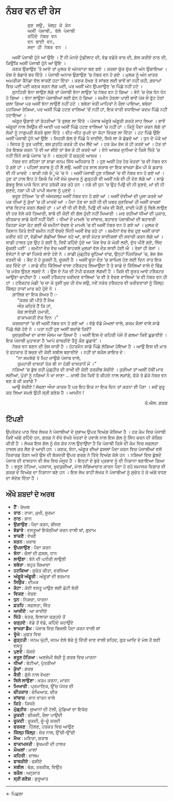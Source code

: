 # **ਨੰਬਰ ਵਨ ਦੀ ਰੇਸ**

<pre>
        ਸੁਣ ਲਉ, ਖੋਲ੍ਹ ਕੇ ਕੰਨ
        ਅਸੀਂ ਪੰਜਾਬੀ, ਬੱਲੇ ਪੰਜਾਬੀ
        ਰਹਿੰਦੇ ਨੰਬਰ ਵਨ
        ਵਨ ਬਾਈ ਵਨ,
        ਸਦਾ ਹੀ ਨੰਬਰ ਵਨ ।
</pre>

&nbsp;&nbsp;&nbsp;&nbsp; ਅਸੀਂ ਪੰਜਾਬੀ ਹੁੰਨੇ ਆਂ ਉਇ । ਟੈਂ ਨੀ ਮੰਨਦੇ ਟੁੰਡੀਲਾਟ ਦੀ, ਵੱਡ ਵਡੇਰੇ ਰਾਠ ਦੀ, ਗੱਲ ਕਰੀਏ ਠਾਠ ਦੀ, ਕਿਉਂਕਿ ਅਸੀਂ ਪੰਜਾਬੀ ਹੁੰਨੇ ਆਂ ਉਇ ।<br>
&nbsp;&nbsp;&nbsp;&nbsp; ਕਣਕ ਉਗਾਉਣ ’ਤੇ ਆਏ ਤਾਂ ਮੁਲਕ ਦੇ ਅੰਨਦਾਤਾ ਬਣ ਗਏ । ਕਰਜ਼ਾ ਚੁੱਕ ਚੁੱਕ ਵੀ ਅੰਨ ਉਗਾਇਆ । ਦੇਸ਼ ਦੇ ਭੰਡਾਰੇ ਭਰ ਦਿੱਤੇ । ਪੰਜਾਬੀ ਅਨਾਜ ਉਗਾਉਣ ’ਚ ਨੰਬਰ ਵਨ ਹੋ ਗਏ । ਮੁਲਕ ਨੂੰ ਅੰਨ ਖ਼ਾਤਰ ਅਮਰੀਕਾ ਕੈਨੇਡਾ ਵੱਲ ਝਾਕਣੋਂ ਹਟਾ ਦਿੱਤਾ । ਕਣਕ ਰੱਖਣ ਤੇ ਸਾਂਭਣ ਲਈ ਭਾਵੇਂ ਥਾਂ ਨਹੀਂ ਰਹੀ, ਗਦਾਮਾਂ ਵਿਚ ਪਈ ਪਈ ਕਣਕ ਸੜਨ ਲੱਗ ਪਈ, ਪਰ ਅਸੀਂ ਅੰਨ ਉਪਜਾਉਣ ’ਚ ਪਿੱਛੇ ਨਹੀਂ ਹਟੇ ।<br>
&nbsp;&nbsp;&nbsp;&nbsp; ਸੁਨਹਿਰੀ ਝੋਨਾ ਲਾਉਣ ਲੱਗੇ ਤਾਂ ਪੰਜਾਬੀ ਝੋਨਾ ਲਾਉਣ ’ਚ ਨੰਬਰ ਵਨ ਹੋ ਗਿਆ । ਝੋਨੇ ’ਚ ਦੇਸ਼ ਧੰਨ ਧੰਨ ਹੋ ਗਿਆ । ਝੋਨਾ ਲਾਉਣਾ ਪੰਜਾਬੀਆਂ ਲਈ ਫੰਨ ਹੋ ਗਿਆ । ਜ਼ਮੀਨ ਹੇਠਲਾ ਪਾਣੀ ਭਾਵੇਂ ਪੰਜ ਸੌ ਫੁੱਟ ਹੇਠਾਂ ਚਲਾ ਗਿਆ ਪਰ ਅਸੀਂ ਝੋਨਾ ਲਾਉਣੋਂ ਨਹੀਂ ਹਟੇ । ਬਥੇਰਾ ਖੇਤੀ ਮਾਹਿਰਾਂ ਨੇ ਰੌਲਾ ਪਾਇਆ, ਬਥੇਰਾ ਹਟਕਿਆ ਰੋਕਿਆ, ਪਰ ਅਸੀਂ ਪਿੱਛੇ ਹਟਣ ਵਾਲਿਆਂ ’ਚੋਂ ਨਹੀਂ ਹਾਂ, ਇਕ ਵਾਰੀ ਵਧਾਇਆ ਕਦਮ ਪਿੱਛੇ ਨਹੀਂ ਹਟਾਇਆ ।<br>
&nbsp;&nbsp;&nbsp;&nbsp; ਅੰਗੂਰ ਉਗਾਏ ਤਾਂ ਰੇਹੜੀਆਂ ’ਤੇ ਰੁਲਣ ਲਾ ਦਿੱਤੇ । ਪੰਜਾਬ ਅੰਗੂਰੋ ਅੰਗੂਰੀ ਕਰਕੇ ਸਾਹ ਲਿਆ । ਭਾਵੇਂ ਅੰਗੂਰਾਂ ਨਾਲ ਸਿਉਂਕ ਵੀ ਆਈ ਪਰ ਅਸੀਂ ਪਿੱਛੇ ਹਟਣ ਵਾਲਿਆਂ ’ਚ ਨਹੀਂ ਹਾਂ । ਕਿਨੂੰ ਪੈਦਾ ਕਰਨ ਲੱਗੇ ਤਾਂ ਲੋਕਾਂ ਨੂੰ ਨਾਗੁਪਰੀ ਸੰਤਰੇ ਭੁਲਾ ਦਿੱਤੇ । ਵੀਹ-ਵੀਹ ਰੁਪਏ ਦਾ ਕੱਟਾ ਵਿਕਣ ਲਾ ਦਿੱਤਾ । ਹਟ ਪਿੱਛੇ ਉਇ ਅਸੀਂ ਪੰਜਾਬੀ ਹੁੰਨੇ ਆਂ ਉਇ । ਜਿਹੜੀ ਗੱਲ ਦੇ ਪਿੱਛੇ ਪੈ ਜਾਈਏ, ਸਿਰੇ ਲਾ ਕੇ ਛੱਡਦੇ ਆਂ । ਧੁਨ ਦੇ ਪੱਕੇ ਆਂ । ਜਿਧਰ ਨੂੰ ਤੁਰ ਪਈਏ, ਬਸ ਫ਼ਤਹਿ ਕਰਕੇ ਹੀ ਦਮ ਲੈਂਦੇ ਆਂ । ਹਰ ਕੰਮ ਰੱਜ ਕੇ ਹੀ ਕਰਦੇ ਆਂ । ਹੋਰ ਤਾਂ ਹੋਰ ਇਸ਼ਕ ਕਰਨ ’ਤੇ ਵੀ ਆ ਜੀਏ ਤਾਂ ਰੱਜ ਕੇ ਹੀ ਕਰਦੇ ਆਂ । ਏਨੇ ਆਸ਼ਕ ਦੁਨੀਆ ਦੇ ਕਿਸੇ ਖਿੱਤੇ ’ਚ ਨਹੀਂ ਜਿੰਨੇ ਸਾਡੇ ਪੰਜਾਬ ’ਚ ਨੇ । ਚੜ੍ਹਦੇ ਤੋਂ ਚੜ੍ਹਦੇ ਆਸ਼ਕ ।<br>
&nbsp;&nbsp;&nbsp;&nbsp; ਨੰਬਰ ਵਨ ਰਹਿਣਾ ਤਾਂ ਸਾਡਾ ਜਨਮ ਸਿੱਧ ਅਧਿਕਾਰ ਹੈ । ਹੁਣ ਅਸੀਂ ਹੋਰ ਹੋਰ ਖੇਤਰਾਂ ’ਚ ਵੀ ਨੰਬਰ ਵਨ ਹੋ ਗਏ ਹਾਂ । ਪਹਿਲਾਂ ਸ਼ਰਾਬ ਨੂੰ ਹੀ ਲੈ ਲਉ. ਅਸੀਂ ਹਰ ਸਾਲ ਸ਼ਰਾਬ ਦਾ ਇਕ ਭਾਖੜਾ ਡੈਮ ਪੀ ਕੇ ਡਕਾਰ ਵੀ ਨੀ ਮਾਰਦੇ । ਬਾਕੀ ਨਸ਼ੇ ਰੰੂਘੇ ’ਚ ਨੇ । ਅਸੀਂ ਪੰਜਾਬੀ ਹੁਣ ਨਸ਼ਿਆਂ ’ਚ ਵੀ ਨੰਬਰ ਵਨ ਹੋ ਗਏ ਆਂ । ਹੁਣ ਤਾਂ ਹਾਲ ਇਹ ਹੋ ਗਿਐ ਕਿ ਨਵੇਂ ਜੰਮੇ ਜੁਆਕ ਨੂੰ ਗੁੜ੍ਹਤੀ ਵੀ ਅਸੀਂ ਨਸ਼ੇ ਦੀ ਹੀ ਦੇਣ ਲੱਗੇ ਆਂ । ਸਾਡੇ ਗੱਭਰੂ ਇਸ ਪਾਸੇ ਦਿਨ ਰਾਤ ਤਰੱਕੀ ਕਰ ਰਹੇ ਹਨ । ਨਸ਼ੇ ਦੀ ਧੁਨ ’ਚ ਉਹ ਪਿਉ ਦੀ ਨੀ ਸੁਣਦੇ, ਮਾਂ ਦੀ ਨੀ ਸੁਣਦੇ, ਨਸ਼ਾ ਪੀ ਪੀ ਪਾਪੀ ਸਮਾਜ ਨੂੰ ਪੁਣਦੇ ।<br>
&nbsp;&nbsp;&nbsp;&nbsp; ਭਰੂਣ ਹੱਤਿਆ ’ਚ ਵੀ ਅੱਜਕਲ੍ਹ ਅਸੀਂ ਨੰਬਰ ਵਨ ਹੋ ਗਏ ਆਂ । ਅਸੀਂ ਦੇਵੀਆਂ ਦੀ ਪੂਜਾ ਕਰਦੇ ਆਂ ਪਰ ਧੀਆਂ ਨੂੰ ਕੁੱਖਾਂ ’ਚ ਹੀ ਮਾਰਦੇ ਆਂ । ਪੈਦਾ ਹੋਣ ਜਾ ਰਹੀ ਧੀ ਦੀ ਖ਼ਬਰ ਸੁਣਦਿਆਂ ਹੀ ਅਸੀਂ ਰਾਖਸ਼ਾਂ ਵਾਂਗ ਵਿਹਾਰ ਕਰਨ ਲੱਗਦੇ ਹਾਂ । ਮਾਂ ਵੀ ਧੀ ਦੀ ਵੈਰੀ, ਪਿਉ ਦੀ ਅੱਖ ਵੀ ਕੈਰੀ, ਦਾਦੀ ਪੋਤੀ ਨੂੰ ਬਿਲੇ ਲਾਉਣ ਦੀ ਹਰ ਵੇਲੇ ਕਰੇ ਤਿਆਰੀ, ਬਾਬੇ ਦੀ ਕੋਈ ਵੀ ਗੱਲ ਹੁੰਦੀ ਨਹੀਂ ਮਿਆਰੀ । ਮਰ ਰਹੀਆਂ ਧੀਆਂ ਦੀ ਪੁਕਾਰ, ਚੀਤਕਾਰ ਸਾਡੇ ਕੰਨੀਂ ਨਹੀਂ ਪੈਂਦੀ । ਧੀਆਂ ਦੇ ਮਾਮਲੇ ’ਚ ਜਾਂਬਾਜ਼, ਬਹਾਦਰ ਪੰਜਾਬੀਆਂ ਦੀ ਬਹਾਦਰੀ ਕਿਹੜਾ ਮੋੜਾ ਕੱਟ ਗਈ ਐ   ਜ਼ਮੀਨਾਂ ਵੇਚਣ ਦੇ ਮਾਮਲੇ ’ਚ ਵੀ ਅਸੀਂ ਨੰਬਰ ਵਨ ਹੋ ਗਏ ਆਂ । ਮੁਲਕ ਦੇ ਕਿਸਾਨ ਕਿਤੇ ਏਨੀਂ ਜ਼ਮੀਨ ਨਹੀਂ ਵੇਚਦੇ ਜਿੰਨੀ ਅਸੀਂ ਵੇਚ ਰਹੇ ਹਾਂ । ਜ਼ਮੀਨਾਂ ਵੇਚ ਵੇਚ ਹੁਣ ਅਸੀਂ ਕਾਰਾਂ ਖ਼ਰੀਦ ਰਹੇ ਹਾਂ, ਵੱਡੀਆਂ ਗੱਡੀਆਂ ਲਿਆ ਰਹੇ ਆਂ, ਭਾਰੀ ਮੋਟਰ ਸਾਈਕਲਾਂ ਦੀ ਸਵਾਰੀ ਕਰਨ ਲੱਗੇ ਆਂ । ਸਾਡੀ ਹਾਲਤ ਹੁਣ ਉਹ ਹੋ ਗਈ ਹੈ, ਜਿਵੇਂ ਕਹਿੰਦੇ ਹੁੰਦੇ ਆ ‘ਮੱਝ ਵੇਚ ਕੇ ਘੋੜੀ ਲਈ, ਦੁੱਧ ਪੀਣੋਂ ਗਏ, ਲਿੱਦ ਚੁੱਕਣੀ ਪਈ’ । ਜ਼ਮੀਨਾਂ ਵੇਚ ਵੇਚ ਅਸੀਂ ਬਾਹਰਲੇ ਮੁਲਕਾਂ ਵੱਲ ਦੌੜ ਲਾਈ ਹੋਈ ਐ । ਰੇਸਾਂ ਹੀ ਰੇਸਾਂ । ਏਜੰਟਾਂ ਨੇ ਥਾਂ ਥਾਂ ਪਿੰਜਰੇ ਲਾਏ ਹੋਏ ਨੇ । ਸਾਡੀ ਮੁੰਡ੍ਹੀਰ ਚੂਹਿਆਂ ਵਾਂਗ, ਉਨ੍ਹਾਂ ਪਿੰਜਰਿਆਂ ’ਚ, ਭੱਜ ਭੱਜ ਵੜਦੀ ਐ । ਕੈਦ ਹੋ ਹੋ ਕੂਕਦੀ ਹੈ, ਚੂਕਦੀ ਹੈ । ਅਸੀਂ ਚੂਹਾ ਦੌੜ ’ਚ ਸ਼ਾਮਿਲ ਹੋਣ ਲਈ ਦਿਨ ਰਾਤ ਇਕ ਕਰ ਦਿੰਦੇ ਹਾਂ । ਸਾਡੇ ਵੀਹ ਕਿੱਲਿਆਂ ਵਾਲਾ ਟਰੈਕਟਰ ਲਿਆਉਂਦਾ ਹੈ ਤੇ ਸਾਡੇ ਦੋ ਕਿੱਲਿਆਂ ਵਾਲੇ ਦੇ ਢਿੱਡ ’ਚ ਮਰੋੜ ਉਠਣ ਲਗਦੇ ਨੇ । ਉਸ ਦੇ ਨੱਕ ਦੀ ਟੋਪੀ ਫਰਕਣ ਲੱਗਦੀ ਹੈ । ਕਿਸੇ ਵੀ ਸੂਰਤ ਆਵੇ ਟਰੈਕਟਰ ਆਉਣਾ ਚਾਹੀਦਾ ਹੈ । ਅਸੀਂ ਟਰੈਕਟਰ ਖਰੀਦਣ ਵਾਲਿਆਂ ’ਚ ਵੀ ਤੇ ਵੇਚਣ ਵਾਲਿਆਂ ’ਚ ਵੀ ਨੰਬਰ ਵਨ ਹੀ ਹਾਂ । ਟਰੈਕਟਰ ਮੰਡੀ ’ਚ ਜਾ ਕੇ ਤੁਸੀਂ ਖ਼ੁਦ ਹੀ ਦੇਖ ਲਉ, ਨਵੇਂ ਨਕੋਰ ਟਰੈਕਟਰ ਵੀ ਖ਼ਰੀਦਦਾਰਾਂ ਨੂੰ ਕਿੱਲ੍ਹ ਕਿੱਲ੍ਹ ਹਾਕਾਂ ਮਾਰ ਰਹੇ ਹੁੰਦੇ ਨੇ ।<br>
&nbsp;&nbsp;&nbsp;&nbsp; ਗ਼ਾਲਿਬ ਦਾ ਇਕ ਸ਼ੇਅਰ ਹੈ :-<br>
&nbsp;&nbsp;&nbsp;&nbsp;&nbsp;&nbsp;&nbsp;&nbsp; "ਕਰਜ਼ ਕੀ ਪੀਤੇ ਹੈਂ ਮੈਅ <br>
&nbsp;&nbsp;&nbsp;&nbsp;&nbsp;&nbsp;&nbsp;&nbsp; ਔਰ ਕਹਿਤੇ ਹੈਂ ਕਿ ਹਾਂ,<br>
&nbsp;&nbsp;&nbsp;&nbsp;&nbsp;&nbsp;&nbsp;&nbsp; ਰੰਗ ਲਾਏਗੀ ਹਮਾਰੀ,<br>
&nbsp;&nbsp;&nbsp;&nbsp;&nbsp;&nbsp;&nbsp;&nbsp; ਫਾਕਾਮਸਤੀ ਏਕ ਦਿਨ ।"<br>
&nbsp;&nbsp;&nbsp;&nbsp; ਕਰਜ਼ਦਾਰਾਂ ’ਚ ਵੀ ਅਸੀਂ ਨੰਬਰ ਵਨ ਹੋ ਗਏ ਆਂ । ਵੱਡੇ ਵੱਡੇ ਮੌਅਲਾਂ ਵਾਲੇ, ਗਰਮ ਸ਼ੌਲਾਂ ਵਾਲੇ ਸਾਡੇ ਪਿੱਛੇ ਲੱਗੇ ਹੋਏ ਨੇ । ਪਤਾ ਨਹੀਂ ਹੁਣ ਅਸੀਂ ਬਚਾਂਗੇ ਕਿਵੇਂ?<br>
&nbsp;&nbsp;&nbsp;&nbsp; ਖ਼ੁਦਕੁਸ਼ੀਆਂ ਦਾ ਕਾਲਾ ਮੌਸਮ ਆ ਗਿਆ ਹੈ । ਅਸੀਂ ਇਸ ਦੇ ਕਹਿਰੀ ਪੰਜੇ ਤੋਂ ਗਲਮਾ ਕਿਵੇਂ ਛੁਡਾਈਏ । ਇਕ ਪੰਜਾਬੀ ਮੁਹਾਵਰਾ ਹੈ ‘ਆਪੇ ਫਾਥੜੀਏ ਤੈਨੂੰ ਕੌਣ ਛੁਡਾਵੇ’ ।<br>
&nbsp;&nbsp;&nbsp;&nbsp; ਨੰਬਰ ਵਨ ਬਣਨ ਦੀ ਰੇਸ ਜਾਰੀ ਹੈ । ਹੰਟਰਮੈਨ ਸਾਡੇ ਪਿੱਛੇ ਲੱਗਿਆ ਹੋਇਆ ਹੈ । ਆਉ ਇਸ ਦੀ ਮਾਰ ਤੇ ਫਟਕਾਰ ਤੋਂ ਬਚਣ ਦੀ ਕੋਈ ਸਬੀਲ ਬਣਾਈਏ । ਨਹੀਂ ਤਾਂ ਬਕੌਲ ਸ਼ਾਇਰ ਦੇ :<br>
&nbsp;&nbsp;&nbsp;&nbsp;&nbsp;&nbsp;&nbsp;&nbsp;"ਨਾ ਸਮਝੋਗੇ ਤੋ ਮਿਟ ਜਾਉਗੇ ਪੰਜਾਬ ਵਾਲੋ,<br>
&nbsp;&nbsp;&nbsp;&nbsp;&nbsp;&nbsp;&nbsp;&nbsp; ਤੁਮਹਾਰੀ ਦਾਸਤਾਂ ਤੱਕ ਭੀ ਨਾ ਹੋਗੀ ਦਾਸਤਾਨੋਂ ਮੇਂ ।"<br>
&nbsp;&nbsp;&nbsp;&nbsp; ਨਸ਼ਿਆਂ ’ਚ ਡੁੱਬ ਰਹੀ ਮੁੰਡ੍ਹੀਰ ਦੀ ਰਾਖੀ ਦੀ ਕੋਈ ਤਰਕੀਬ ਸੋਚੀਏ । ਕੁੜੀਆਂ ਤਾਂ ਅਸੀਂ ਹੱਥੀਂ ਮਾਰ ਲਈਆਂ, ਪੁੱਤਾਂ ਨੂੰ ਨਸ਼ਿਆਂ ਨੇ ਖਾ ਜਾਣਾ ... ਖ਼ਾਲੀ ਹੱਥ ਕਿਵੇਂ ਤੇ ਕੀਹਦੇ ਨਾਲ ਲੜਾਂਗੇ, ਫੋਕੇ ਤੇ ਡੋਕੇ ਨੰਬਰ ਵਨ ਬਣ ਕੇ ਕੀ ਕਰਾਂਗੇ ?<br>
&nbsp;&nbsp;&nbsp;&nbsp; ਆਉ ਸੋਚੀਏ ! ਸੋਚਣਾ ਔਖਾ ਕਾਰਜ ਹੈ ਪਰ ਇਹ ਇਕ ਨਾ ਇਕ ਦਿਨ ਤਾਂ ਕਰਨਾ ਈ ਪੈਣਾ । ਜਦੋਂ ਸ਼ੁਰੂ ਕਰ ਲਿਆ ਸਮਝੋ ਉਹੀ ਸ੍ਰੀ ਗਣੇਸ਼ ਹੈ । ਆਮੀਨ !

<div style="text-align: right">ਕੇ.ਐਲ. ਗਰਗ</div>

## **ਟਿੱਪਣੀ**
ਉਪਰੋਕਤ ਪਾਠ ਵਿਚ ਲੇਖਕ ਨੇ ਪੰਜਾਬੀਆਂ ਦੇ ਸੁਭਾਅ ਉਪਰ ਵਿਅੰਗ ਕੱਸਿਆ ਹੈ । ਹਰ ਕੰਮ ਵਿਚ ਪੰਜਾਬੀ ਕਿਵੇਂ ਅੱਗੇ ਰਹਿੰਦੇ ਹਨ, ਗਰਗ ਨੇ ਵੱਖੋ ਵੱਖਰੇ ਖੇਤਰਾਂ ਦੇ ਹਵਾਲੇ ਨਾਲ ਇਸ ਗੱਲ ਨੂੰ ਸਿੱਧ ਕਰਨ ਦੀ ਕੋਸ਼ਿਸ਼ ਕੀਤੀ ਹੈ । ਲੇਖਕ ਇਸ ਗੱਲ ਨੂੰ ਜ਼ੋਰ ਸ਼ੋਰ ਨਾਲ ਉਠਾਉਂਦਾ ਹੈ ਕਿ ਪੰਜਾਬੀ ਕਿਸੇ ਵੀ ਕੰਮ ਵਿਚ ਸਫ਼ਲਤਾ ਹਾਸਲ ਕਰ ਲੈਣ ਦੇ ਆਦੀ ਹਨ । ਕਣਕ, ਝੋਨਾ, ਅੰਗੂਰ ਦੀਆਂ ਫ਼ਸਲਾਂ ਪੈਦਾ ਕਰਨ ਵਿਚ ਪੰਜਾਬੀਆਂ ਵਲੋਂ ਰਿਕਾਰਡ ਤੋੜਨ ਅਤੇ ਉਸ ਦੀ ਬੇਕਦਰੀ ਉਪਰ ਗਰਗ ਨੇ ਤਿੱਖੇ ਵਿਅੰਗ ਕੱਸੇ ਹਨ । ਨਸ਼ਿਆਂ ਵਿਚ ਡੁੱਬਦੇ ਪੰਜਾਬ ਦੀ ਦਾਸਤਾਨ ਵੀ ਲੇਖ ਵਿਚ ਮੌਜੂਦ ਹੈ । ਇਨ੍ਹਾਂ ਦੇ ਬੁਰੇ ਪ੍ਰਭਾਵ ਨੂੰ ਵੀ ਨਿਸ਼ਾਨਾ ਬਣਾਇਆ ਗਿਆ ਹੈ । ਭਰੂਣ ਹੱਤਿਆ, ਪਰਵਾਸ, ਖ਼ੁਦਕੁਸ਼ੀਆਂ, ਮਾੱਲ ਸੱਭਿਆਚਾਰ ਕਾਰਨ ਪੈਦਾ ਹੋ ਰਹੇ ਸਮਾਜਕ ਵਿਗਾੜ ਵੀ ਗਰਗ ਦੇ ਵਿਅੰਗ ਦਾ ਨਿਸ਼ਾਨਾ ਬਣੇ ਹਨ । ਇਸ ਲੇਖ ਰਾਹੀਂ ਲੇਖਕ ਨੇ ਪੰਜਾਬੀਆਂ ਨੂੰ ਸੁਚੇਤ ਹੋ ਕੇ ਅੱਗੇ ਵਧਣ ਦਾ ਸੰਦੇਸ਼ ਦਿੱਤਾ ਹੈ ।

## **ਔਖੇ ਸ਼ਬਦਾਂ ਦੇ ਅਰਥ** 
* **ਟੈਂ** : ਰੋਅਬ  
* **ਰਾਠ** : ਰਾਜਾ, ਮੁਖੀ, ਸੂਰਮਾ
* **ਠਾਠ** : ਸ਼ਾਨ
* **ਉਗਾਉਣ** : ਪੈਦਾ ਕਰਨ, ਬੀਜਣ
* **ਭੰਡਾਰੇ** : ਵਸਤੂਆਂ ਇਕੱਠੀਆਂ ਕਰਨ ਵਾਲੀ ਥਾਂ, ਗੁਦਾਮ
* **ਝਾਕਣੋਂ** : ਵੇਖਣੋਂ
* **ਸੜਨ** : ਖ਼ਰਾਬ
* **ਉਪਜਾਉਣ** : ਪੈਦਾ ਕਰਨ
* **ਝੋਨਾ** : ਚੌਲਾਂ ਦੀ ਫ਼ਸਲ, ਧਾਨ
* **ਲਾਉਣਾ** : ਝੋਨੇ ਦੀ ਪਨੀਰੀ ਲਾਉਣੀ
* **ਬਥੇਰਾ** : ਬਹੁਤ ਜ਼ਿਆਦਾ
* **ਹਟਕਿਆ** : ਸੁਚੇਤ ਕੀਤਾ, ਵਰਜਿਆ
* **ਅੰਗੂਰੋ ਅੰਗੂਰੀ** : ਅੰਗੂਰਾਂ ਦੀ ਭਰਮਾਰ
* **ਸਿਉਂਕ** : ਦੀਮਕ
* **ਕੱਟਾ** : ਕੋਈ ਵਸਤੂ ਪਾਉਣ ਲਈ ਛੋਟੀ ਬੋਰੀ
* **ਵਿਕਣ** : ਵੇਚਣ
* **ਧੁਨ** : ਨਿਸ਼ਚਾ, ਧਾਰਨਾ
* **ਫ਼ਤਹਿ** : ਸਫ਼ਲਤਾ, ਜਿੱਤ
* **ਆਜੀਏ** : ਆ ਜਾਈਏ
* **ਖਿੱਤੇ** : ਖੇਤਰ, ਇਲਾਕਾ ਚੜ੍ਹਦੇ ਤੋਂ
* **ਚੜ੍ਹਦੇ** : ਵੱਡੇ ਤੋਂ ਵੱਡੇ, ਕਹਿੰਦੇ ਕਹਾਉਂਦੇ
* **ਭਾਖੜਾ ਡੈਮ** : ਪੰਜਾਬ ਵਿਚ ਬਿਜਲੀ ਪੈਦਾ ਕਰਨ ਵਾਲੀ ਥਾਂ
* **ਰੂੰਘੇ** : ਮੁਫ਼ਤ ਵਿਚ
* **ਗੁੜ੍ਹਤੀ** : ਜਨਮ ਘੁੱਟੀ, ਜਨਮ ਵੇਲੇ ਬੱਚੇ ਨੂੰ ਦਿੱਤੀ ਜਾਣ ਵਾਲੀ ਸ਼ਹਿਦ, ਗੁੜ ਆਦਿ ਦੇ ਮੇਲ ਤੋਂ ਬਣੀ ਵਸਤੂ
* **ਪੁਣਦੇ** : ਕੋਸਦੇ
* **ਭਰੂਣ ਹੱਤਿਆ** : ਅਣਜੰਮੀ ਬੱਚੀ ਨੂੰ ਗਰਭ ਵਿਚ ਮਾਰਨਾ
* **ਧੀਆਂ** : ਬੇਟੀਆਂ, ਪੁੱਤਰੀਆਂ
* **ਕੁੱਖਾਂ** : ਗਰਭ
* **ਕੈਰੀ** : ਗੁੱਸੇ ਨਾਲ ਵੇਖਣਾ
* **ਬਿਲੇ ਲਾਉਣਾ** : ਖ਼ਤਮ ਕਰਨਾ, ਮਾਰਨ
* **ਮਿਆਰੀ** : ਪ੍ਰਮਾਣਿਕ, ਉੱਚ ਪੱਧਰ ਦੀ
* **ਚੀਤਕਾਰ** : ਚੰਘਿਆੜ, ਚੀਕ
* **ਜਾਂਬਾਜ਼** : ਜਾਨ ਵਾਰਨ ਵਾਲੇ
* **ਕਿਤੇ** : ਕਿਧਰੇ 
* **ਮੁੰਡ੍ਹੀਰ** : ਜੁਆਨਾਂ ਦੀ ਟੋਲੀ, ਮੁੰਡਿਆਂ ਦਾ ਇਕੱਠ 
* **ਕੂਕਦੀ** : ਚੀਕਦੀ, ਰੌਲਾ ਪਾਉਂਦੀ
* **ਚੂਕਦੀ** : ਚੂਕਦੀ, ਚੂੰ-ਚੂੰ ਕਰਦੀ
* **ਫਰਕਣ** : ਹਿੱਲਣ, ਹਰਕਤ ਵਿਚ ਆਉਣ
* **ਕਿੱਲ੍ਹ ਕਿੱਲ੍ਹ** : ਜ਼ੋਰ ਨਾਲ, ਉੱਚੀ-ਉੱਚੀ
* **ਮੈਅ** : ਮਦਿਰਾ, ਸ਼ਰਾਬ
* **ਫਾਕਾਮਸਤੀ** : ਭੁੱਖਮਰੀ ਦੀ ਹਾਲਤ 
* **ਮੌਅਲਾਂ** : ਮਾਲਾਂ
* **ਕਹਿਰੀ** : ਜ਼ਾਲਮ
* **ਫਾਥੜੀਏ** : ਫਸੀਏ
* **ਸਬੀਲ** : ਢੰਗ, ਤਰਕੀਬ, ਵਿਉਂਤ
* **ਬਕੌਲ** : ਅਨੁਸਾਰ 
* **ਸ੍ਰੀ ਗਣੇਸ਼** : ਸ਼ੁਰੂਆਤ 

----
<a class="anchor" onclick="window.history.back()"> &larr; ਪਿਛਲਾ </a>